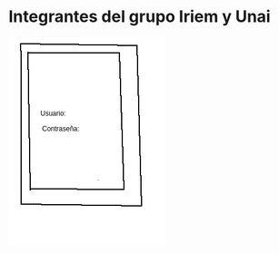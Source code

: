 # Integrantes del grupo Iriem y Unai

![Imagen de como se va a ver el Gestor de Contraseñas](https://github.com/unai5665/gestorContrasenas/blob/master/GU.png?raw=true)
